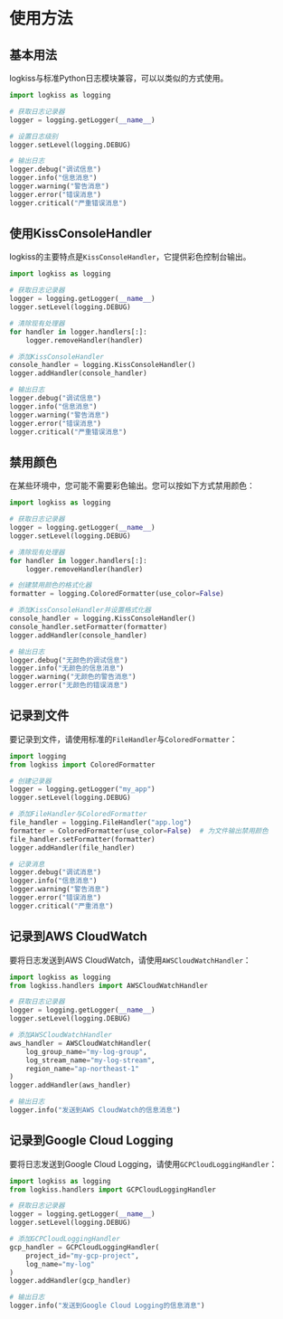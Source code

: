 # 使用方法

## 基本用法

logkiss与标准Python日志模块兼容，可以以类似的方式使用。

```python
import logkiss as logging

# 获取日志记录器
logger = logging.getLogger(__name__)

# 设置日志级别
logger.setLevel(logging.DEBUG)

# 输出日志
logger.debug("调试信息")
logger.info("信息消息")
logger.warning("警告消息")
logger.error("错误消息")
logger.critical("严重错误消息")
```

## 使用KissConsoleHandler

logkiss的主要特点是`KissConsoleHandler`，它提供彩色控制台输出。

```python
import logkiss as logging

# 获取日志记录器
logger = logging.getLogger(__name__)
logger.setLevel(logging.DEBUG)

# 清除现有处理器
for handler in logger.handlers[:]:
    logger.removeHandler(handler)

# 添加KissConsoleHandler
console_handler = logging.KissConsoleHandler()
logger.addHandler(console_handler)

# 输出日志
logger.debug("调试信息")
logger.info("信息消息")
logger.warning("警告消息")
logger.error("错误消息")
logger.critical("严重错误消息")
```

## 禁用颜色

在某些环境中，您可能不需要彩色输出。您可以按如下方式禁用颜色：

```python
import logkiss as logging

# 获取日志记录器
logger = logging.getLogger(__name__)
logger.setLevel(logging.DEBUG)

# 清除现有处理器
for handler in logger.handlers[:]:
    logger.removeHandler(handler)

# 创建禁用颜色的格式化器
formatter = logging.ColoredFormatter(use_color=False)

# 添加KissConsoleHandler并设置格式化器
console_handler = logging.KissConsoleHandler()
console_handler.setFormatter(formatter)
logger.addHandler(console_handler)

# 输出日志
logger.debug("无颜色的调试信息")
logger.info("无颜色的信息消息")
logger.warning("无颜色的警告消息")
logger.error("无颜色的错误消息")
```

## 记录到文件

要记录到文件，请使用标准的`FileHandler`与`ColoredFormatter`：

```python
import logging
from logkiss import ColoredFormatter

# 创建记录器
logger = logging.getLogger("my_app")
logger.setLevel(logging.DEBUG)

# 添加FileHandler与ColoredFormatter
file_handler = logging.FileHandler("app.log")
formatter = ColoredFormatter(use_color=False)  # 为文件输出禁用颜色
file_handler.setFormatter(formatter)
logger.addHandler(file_handler)

# 记录消息
logger.debug("调试消息")
logger.info("信息消息")
logger.warning("警告消息")
logger.error("错误消息")
logger.critical("严重消息")
```

## 记录到AWS CloudWatch

要将日志发送到AWS CloudWatch，请使用`AWSCloudWatchHandler`：

```python
import logkiss as logging
from logkiss.handlers import AWSCloudWatchHandler

# 获取日志记录器
logger = logging.getLogger(__name__)
logger.setLevel(logging.DEBUG)

# 添加AWSCloudWatchHandler
aws_handler = AWSCloudWatchHandler(
    log_group_name="my-log-group",
    log_stream_name="my-log-stream",
    region_name="ap-northeast-1"
)
logger.addHandler(aws_handler)

# 输出日志
logger.info("发送到AWS CloudWatch的信息消息")
```

## 记录到Google Cloud Logging

要将日志发送到Google Cloud Logging，请使用`GCPCloudLoggingHandler`：

```python
import logkiss as logging
from logkiss.handlers import GCPCloudLoggingHandler

# 获取日志记录器
logger = logging.getLogger(__name__)
logger.setLevel(logging.DEBUG)

# 添加GCPCloudLoggingHandler
gcp_handler = GCPCloudLoggingHandler(
    project_id="my-gcp-project",
    log_name="my-log"
)
logger.addHandler(gcp_handler)

# 输出日志
logger.info("发送到Google Cloud Logging的信息消息")
```
